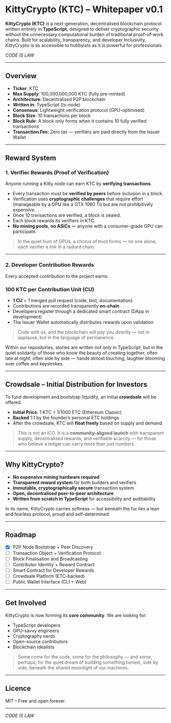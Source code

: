 # KittyCrypto (KTC) – Whitepaper v0.1

**KittyCrypto (KTC)** is a next-generation, decentralised blockchain protocol written entirely in **TypeScript**, designed to deliver cryptographic security without the unnecessary computational burden of traditional proof-of-work chains. Built for scalability, transparency, and developer inclusivity, KittyCrypto is as accessible to hobbyists as it is powerful for professionals.

*CODE IS LAW*

---

## Overview

- **Ticker**: KTC  
- **Max Supply**: 100,000,000,000 KTC (fully pre-minted)  
- **Architecture**: Decentralised P2P blockchain  
- **Written in**: TypeScript (ts-node)  
- **Consensus**: Lightweight verification protocol (GPU-optimised)  
- **Block Size**: 10 transactions per block  
- **Block Rule**: A block only forms when it contains 10 fully verified transactions  
- **Transaction Fee**: Zero tax — verifiers are paid directly from the Issuer Wallet  

---

## Reward System

### 1. **Verifier Rewards (Proof of Verification)**

Anyone running a Kitty node can earn KTC by **verifying transactions**.

- Every transaction must be **verified by peers** before inclusion in a block.
- Verification uses **cryptographic challenges** that require effort (manageable by a GPU like a GTX 1080 Ti) but are not prohibitively expensive.
- Once 10 transactions are verified, a block is sealed.
- Each block rewards its verifiers in KTC.
- **No mining pools**, **no ASICs** — anyone with a consumer-grade GPU can participate.

> In the quiet hum of GPUs, a chorus of trust forms — no one alone, each verifier a link in a radiant chain.

---

### 2. **Developer Contribution Rewards**

Every accepted contribution to the project earns:

### **100 KTC per Contribution Unit (CU)**

- **1 CU** = 1 merged pull request (code, test, documentation)
- Contributions are recorded transparently **on-chain**
- Developers register through a dedicated smart contract (DApp in development)
- The Issuer Wallet automatically distributes rewards upon validation

> Code with us, and the blockchain will pay you directly — not in applause, but in the language of permanence.

Within our repositories, stories are written not only in TypeScript, but in the quiet solidarity of those who know the beauty of creating together, often late at night, often side by side — hands almost touching, laughter blooming over coffee and keystrokes.

---

## Crowdsale – Initial Distribution for Investors

To fund development and bootstrap liquidity, an initial **crowdsale** will be offered.

- **Initial Price**: 1 KTC = 1/1000 ETC (Ethereum Classic)
- **Backed** 1:1 by the founder’s personal ETC holdings
- After the crowdsale, KTC will **float freely** based on supply and demand

> This is not an ICO. It is a **community-aligned launch** with transparent supply, decentralised rewards, and verifiable scarcity — for those who believe a ledger can carry more than just numbers.

---

## Why KittyCrypto?

- **No expensive mining hardware required**
- **Transparent reward system** for both builders and verifiers
- **Immutable, cryptographically secure** transaction system
- **Open, decentralised peer-to-peer architecture**
- **Written from scratch in TypeScript** for accessibility and auditability

In its name, KittyCrypto carries softness — but beneath the fur lies a lean and fearless protocol, proud and self-determined.

---

## Roadmap

- [x] P2P Node Bootstrap + Peer Discovery  
- [ ] Transaction Object + Verification Protocol  
- [ ] Block Finalisation and Broadcasting  
- [ ] Contributor Identity + Reward Contract  
- [ ] Smart Contract for Developer Rewards  
- [ ] Crowdsale Platform (ETC-backed)  
- [ ] Public Wallet Interface (CLI + Web)  

---

## Get Involved

KittyCrypto is now forming its **core community**. We are looking for:

- TypeScript developers  
- GPU-savvy engineers  
- Cryptography nerds  
- Open-source contributors  
- Blockchain idealists

> Some come for the code, some for the philosophy — and some, perhaps, for the quiet dream of building something honest, side by side, beneath the shared moonlight of our machines.

---

## Licence

MIT – Free and open forever.

---

*CODE IS LAW*